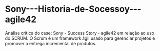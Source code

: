 # Sony---Historia-de-Socessoy---agile42
Análise crítica do case: Sony - Success Story - agile42 em relação ao uso do SCRUM.     O Scrum é um framework ágil usado para gerenciar projetos e promover a entrega incremental de produtos.
